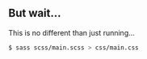 ##  But wait...

This is no different than just running...

```sh
$ sass scss/main.scss > css/main.css
```
